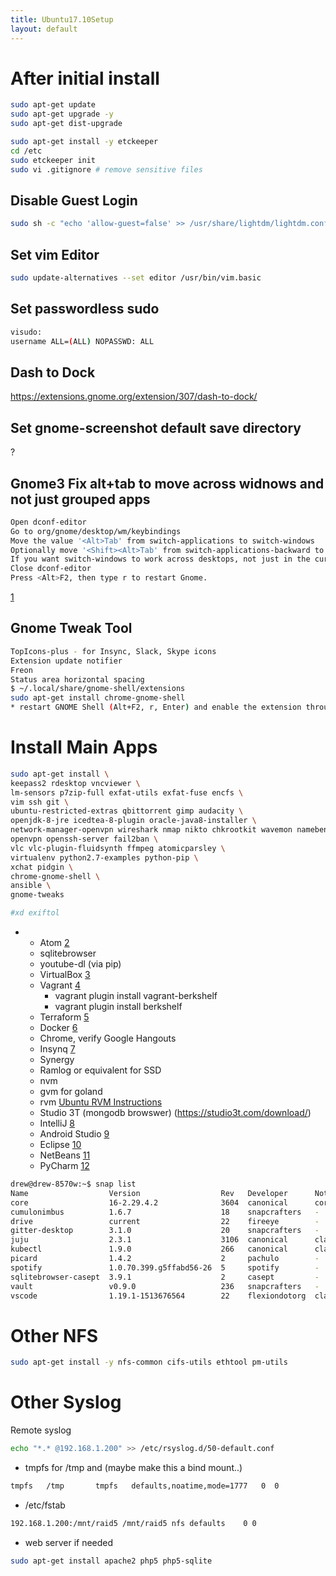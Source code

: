```yaml
---
title: Ubuntu17.10Setup
layout: default
---
```


After initial install
=====================

``` bash
sudo apt-get update
sudo apt-get upgrade -y
sudo apt-get dist-upgrade

sudo apt-get install -y etckeeper
cd /etc
sudo etckeeper init
sudo vi .gitignore # remove sensitive files
```

Disable Guest Login
-------------------

``` bash
sudo sh -c "echo 'allow-guest=false' >> /usr/share/lightdm/lightdm.conf.d/50-ubuntu.conf"
```

Set vim Editor
--------------

``` bash
sudo update-alternatives --set editor /usr/bin/vim.basic
```

Set passwordless sudo
---------------------

``` bash
visudo:
username ALL=(ALL) NOPASSWD: ALL
```

Dash to Dock
------------

<https://extensions.gnome.org/extension/307/dash-to-dock/>

Set gnome-screenshot default save directory
-------------------------------------------

?

Gnome3 Fix alt+tab to move across widnows and not just grouped apps
-------------------------------------------------------------------

``` bash
Open dconf-editor
Go to org/gnome/desktop/wm/keybindings
Move the value '<Alt>Tab' from switch-applications to switch-windows
Optionally move '<Shift><Alt>Tab' from switch-applications-backward to switch-windows-backward
If you want switch-windows to work across desktops, not just in the current desktop, you can also uncheck org/gnome/shell/window-switcher/current-workspace-only (Courtesy of @CharlBotha)
Close dconf-editor
Press <Alt>F2, then type r to restart Gnome.
```

[1](https://superuser.com/questions/394376/how-to-prevent-gnome-shells-alttab-from-grouping-windows-from-similar-apps)

Gnome Tweak Tool
----------------

``` bash
TopIcons-plus - for Insync, Slack, Skype icons
Extension update notifier
Freon
Status area horizontal spacing
$ ~/.local/share/gnome-shell/extensions
sudo apt-get install chrome-gnome-shell
* restart GNOME Shell (Alt+F2, r, Enter) and enable the extension through gnome-tweak-tool.
```

Install Main Apps
=================

``` bash
sudo apt-get install \
keepass2 rdesktop vncviewer \
lm-sensors p7zip-full exfat-utils exfat-fuse encfs \
vim ssh git \
ubuntu-restricted-extras qbittorrent gimp audacity \ 
openjdk-8-jre icedtea-8-plugin oracle-java8-installer \
network-manager-openvpn wireshark nmap nikto chkrootkit wavemon namebench apache2-utils mailutils \
openvpn openssh-server fail2ban \
vlc vlc-plugin-fluidsynth ffmpeg atomicparsley \
virtualenv python2.7-examples python-pip \
xchat pidgin \
chrome-gnome-shell \
ansible \
gnome-tweaks

#xd exiftol
```

-   -   Atom [2](https://atom.io/)
    -   sqlitebrowser
    -   youtube-dl (via pip)
    -   VirtualBox [3](https://www.virtualbox.org/)
    -   Vagrant [4](https://www.vagrantup.com/)
        -   vagrant plugin install vagrant-berkshelf
        -   vagrant plugin install berkshelf
    -   Terraform [5](https://www.terraform.io/)
    -   Docker
        [6](https://docs.docker.com/install/linux/docker-ce/ubuntu/)
    -   Chrome, verify Google Hangouts
    -   Insynq [7](https://www.insynchq.com/downloads)
    -   Synergy
    -   Ramlog or equivalent for SSD
    -   nvm
    -   gvm for goland
    -   rvm [Ubuntu RVM Instructions](https://github.com/rvm/ubuntu_rvm)
    -   Studio 3T (mongodb browswer) (https://studio3t.com/download/)
    -   IntelliJ [8](https://www.jetbrains.com/idea/download/)
    -   Android Studio
        [9](https://developer.android.com/studio/index.html)
    -   Eclipse [10](https://www.eclipse.org/)
    -   NetBeans [11](https://netbeans.org/downloads/)
    -   PyCharm
        [12](https://www.jetbrains.com/pycharm/download/#section=linux)

``` bash
drew@drew-8570w:~$ snap list
Name                  Version                  Rev   Developer      Notes
core                  16-2.29.4.2              3604  canonical      core
cumulonimbus          1.6.7                    18    snapcrafters   -
drive                 current                  22    fireeye        -
gitter-desktop        3.1.0                    20    snapcrafters   -
juju                  2.3.1                    3106  canonical      classic
kubectl               1.9.0                    266   canonical      classic
picard                1.4.2                    2     pachulo        -
spotify               1.0.70.399.g5ffabd56-26  5     spotify        -
sqlitebrowser-casept  3.9.1                    2     casept         -
vault                 v0.9.0                   236   snapcrafters   -
vscode                1.19.1-1513676564        22    flexiondotorg  classic
```

Other NFS
=========

``` bash
sudo apt-get install -y nfs-common cifs-utils ethtool pm-utils
```

Other Syslog
============

Remote syslog

``` bash
echo "*.* @192.168.1.200" >> /etc/rsyslog.d/50-default.conf
```

-   tmpfs for /tmp and (maybe make this a bind mount..)

``` bash
tmpfs   /tmp       tmpfs   defaults,noatime,mode=1777   0  0
```

-   /etc/fstab

``` bash
192.168.1.200:/mnt/raid5 /mnt/raid5 nfs defaults    0 0
```

-   web server if needed

``` bash
sudo apt-get install apache2 php5 php5-sqlite
```
